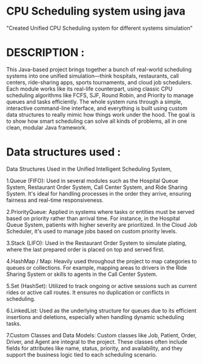 # CPU Scheduling system using java
"Created Unified CPU Scheduling system for different systems simulation"
# DESCRIPTION :
This Java-based project brings together a bunch of real-world scheduling systems into one unified simulation—think hospitals, restaurants, call centers, ride-sharing apps, sports tournaments, and cloud job schedulers. Each module works like its real-life counterpart, using classic CPU scheduling algorithms like FCFS, SJF, Round Robin, and Priority to manage queues and tasks efficiently. The whole system runs through a simple, interactive command-line interface, and everything is built using custom data structures to really mimic how things work under the hood. The goal is to show how smart scheduling can solve all kinds of problems, all in one clean, modular Java framework.

# Data structures used :
Data Structures Used in the Unified Intelligent Scheduling System,

1.Queue (FIFO):
Used in several modules such as the Hospital Queue System, Restaurant Order System, Call Center System, and Ride Sharing System. It's ideal for handling processes in the order they arrive, ensuring fairness and real-time responsiveness.

2.PriorityQueue:
Applied in systems where tasks or entities must be served based on priority rather than arrival time. For instance, in the Hospital Queue System, patients with higher severity are prioritized. In the Cloud Job Scheduler, it's used to manage jobs based on custom priority levels.

3.Stack (LIFO):
Used in the Restaurant Order System to simulate plating, where the last prepared order is placed on top and served first.

4.HashMap / Map:
Heavily used throughout the project to map categories to queues or collections. For example, mapping areas to drivers in the Ride Sharing System or skills to agents in the Call Center System.

5.Set (HashSet):
Utilized to track ongoing or active sessions such as current rides or active call routes. It ensures no duplication or conflicts in scheduling.

6.LinkedList:
Used as the underlying structure for queues due to its efficient insertions and deletions, especially when handling dynamic scheduling tasks.

7.Custom Classes and Data Models:
Custom classes like Job, Patient, Order, Driver, and Agent are integral to the project. These classes often include fields for attributes like name, status, priority, and availability, and they support the business logic tied to each scheduling scenario.

